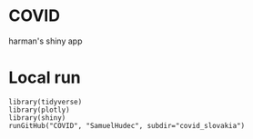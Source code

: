 # COVID
harman's shiny app

# Local run

```
library(tidyverse)
library(plotly)
library(shiny)
runGitHub("COVID", "SamuelHudec", subdir="covid_slovakia")
```
